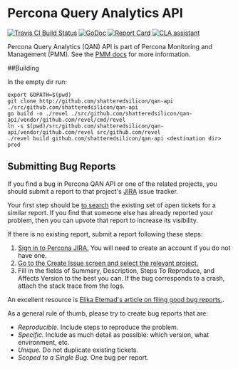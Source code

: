 # Percona Query Analytics API

[![Travis CI Build Status](https://travis-ci.org/percona/qan-api.svg?branch=master)](https://travis-ci.org/percona/qan-api)
[![GoDoc](https://godoc.org/github.com/shatteredsilicon/qan-api?status.svg)](https://godoc.org/github.com/shatteredsilicon/qan-api)
[![Report Card](http://goreportcard.com/badge/percona/qan-api)](http://goreportcard.com/report/percona/qan-api)
[![CLA assistant](https://cla-assistant.percona.com/readme/badge/percona/qan-api)](https://cla-assistant.percona.com/percona/qan-api)

Percona Query Analytics (QAN) API is part of Percona Monitoring and Management (PMM).
See the [PMM docs](https://www.percona.com/doc/percona-monitoring-and-management/index.html) for more information.

##Building

In the empty dir run:
```
export GOPATH=$(pwd)
git clone http://github.com/shatteredsilicon/qan-api ./src/github.com/shatteredsilicon/qan-api
go build -o ./revel ./src/github.com/shatteredsilicon/qan-api/vendor/github.com/revel/cmd/revel
ln -s $(pwd)/src/github.com/shatteredsilicon/qan-api/vendor/github.com/revel src/github.com/revel
./revel build github.com/shatteredsilicon/qan-api <destination dir> prod
```
## Submitting Bug Reports

If you find a bug in Percona QAN API or one of the related projects, you should submit a report to that project's [JIRA](https://jira.percona.com) issue tracker.

Your first step should be [to search](https://jira.percona.com/issues/?jql=project+%3D+PMM+AND+component+%3D+%22QAN+App%22) the existing set of open tickets for a similar report. If you find that someone else has already reported your problem, then you can upvote that report to increase its visibility.

If there is no existing report, submit a report following these steps:

1. [Sign in to Percona JIRA.](https://jira.percona.com/login.jsp) You will need to create an account if you do not have one.
2. [Go to the Create Issue screen and select the relevant project.](https://jira.percona.com/secure/CreateIssueDetails!init.jspa?pid=11600&issuetype=1&priority=3&components=11711)
3. Fill in the fields of Summary, Description, Steps To Reproduce, and Affects Version to the best you can. If the bug corresponds to a crash, attach the stack trace from the logs.

An excellent resource is [Elika Etemad's article on filing good bug reports.](http://fantasai.inkedblade.net/style/talks/filing-good-bugs/).

As a general rule of thumb, please try to create bug reports that are:

- *Reproducible.* Include steps to reproduce the problem.
- *Specific.* Include as much detail as possible: which version, what environment, etc.
- *Unique.* Do not duplicate existing tickets.
- *Scoped to a Single Bug.* One bug per report.
